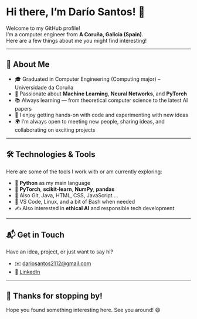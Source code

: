 # Hi there, I’m Darío Santos! 👋

Welcome to my GitHub profile!  
I’m a computer engineer from **A Coruña, Galicia (Spain)**.  
Here are a few things about me you might find interesting!

---

## 🧠 About Me

- 🎓 Graduated in Computer Engineering (Computing major) – Universidade da Coruña  
- 🤖 Passionate about **Machine Learning**, **Neural Networks**, and **PyTorch**
- 📚 Always learning — from theoretical computer science to the latest AI papers
- 🧪 I enjoy getting hands-on with code and experimenting with new ideas
- 🌍 I’m always open to meeting new people, sharing ideas, and collaborating on exciting projects

---

## 🛠 Technologies & Tools

Here are some of the tools I work with or am currently exploring:

- 🔬 **Python** as my main language
- 🧠 **PyTorch**, **scikit-learn**, **NumPy**, **pandas**
- 🚀 Also Git, Java, HTML, CSS, JavaScript ...
- 🧰 VS Code, Linux, and a bit of Bash when needed
- ✍️ Also interested in **ethical AI** and responsible tech development

---

## 📬 Get in Touch

Have an idea, project, or just want to say hi?

- ✉️ dariosantos2112@gmail.com  
- 💼 [LinkedIn](https://www.linkedin.com/in/dar%C3%ADo-santos-lois-0a4aa833a/)

---

## 👀 Thanks for stopping by!

Hope you found something interesting here. See you around! 😄
